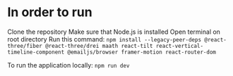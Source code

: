 # In order to run

Clone the repository
Make sure that Node.js is installed
Open terminal on root directory
Run this command: ```npm install --legacy-peer-deps @react-three/fiber @react-three/drei maath react-tilt react-vertical-timeline-component @emailjs/browser framer-motion react-router-dom```

To run the application locally: ```npm run dev```
